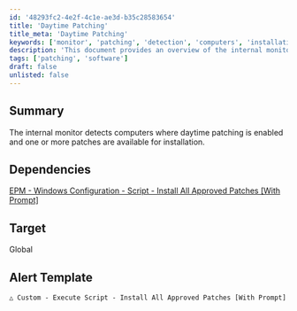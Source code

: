 ```yaml
---
id: '48293fc2-4e2f-4c1e-ae3d-b35c28583654'
title: 'Daytime Patching'
title_meta: 'Daytime Patching'
keywords: ['monitor', 'patching', 'detection', 'computers', 'installation']
description: 'This document provides an overview of the internal monitor that detects computers with daytime patching enabled and identifies available patches for installation. It includes dependencies, target scope, and alert template details.'
tags: ['patching', 'software']
draft: false
unlisted: false
---
```


## Summary

The internal monitor detects computers where daytime patching is enabled and one or more patches are available for installation.

## Dependencies

[EPM - Windows Configuration - Script - Install All Approved Patches [With Prompt]](<../scripts/Install All Approved Patches With Prompt.md>)

## Target

Global

## Alert Template

`△ Custom - Execute Script - Install All Approved Patches [With Prompt]`



